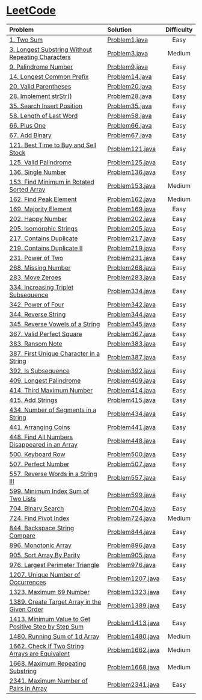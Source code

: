 # [LeetCode](https://leetcode.com)

| Problem                                                                                                                                                      | Solution                                          | Difficulty |
|:-------------------------------------------------------------------------------------------------------------------------------------------------------------|:--------------------------------------------------|:----------:|
| [1. Two Sum](https://leetcode.com/problems/two-sum)                                                                                                          | [Problem1.java](src/problems/Problem1.java)       |    Easy    |
| [3. Longest Substring Without Repeating Characters](https://leetcode.com/problems/longest-substring-without-repeating-characters)                            | [Problem3.java](src/problems/Problem3.java)       |   Medium   |
| [9. Palindrome Number](https://leetcode.com/problems/palindrome-number)                                                                                      | [Problem9.java](src/problems/Problem9.java)       |    Easy    |
| [14. Longest Common Prefix](https://leetcode.com/problems/longest-common-prefix)                                                                             | [Problem14.java](src/problems/Problem14.java)     |    Easy    |
| [20. Valid Parentheses](https://leetcode.com/problems/valid-parentheses)                                                                                     | [Problem20.java](src/problems/Problem20.java)     |    Easy    |
| [28. Implement strStr()](https://leetcode.com/problems/implement-strstr)                                                                                     | [Problem28.java](src/problems/Problem28.java)     |    Easy    |
| [35. Search Insert Position](https://leetcode.com/problems/search-insert-position)                                                                           | [Problem35.java](src/problems/Problem35.java)     |    Easy    |
| [58. Length of Last Word](https://leetcode.com/problems/length-of-last-word)                                                                                 | [Problem58.java](src/problems/Problem58.java)     |    Easy    |
| [66. Plus One](https://leetcode.com/problems/plus-one)                                                                                                       | [Problem66.java](src/problems/Problem66.java)     |    Easy    |
| [67. Add Binary](https://leetcode.com/problems/add-binary)                                                                                                   | [Problem67.java](src/problems/Problem67.java)     |    Easy    |
| [121. Best Time to Buy and Sell Stock](https://leetcode.com/problems/best-time-to-buy-and-sell-stock)                                                        | [Problem121.java](src/problems/Problem121.java)   |    Easy    |
| [125. Valid Palindrome](https://leetcode.com/problems/valid-palindrome)                                                                                      | [Problem125.java](src/problems/Problem125.java)   |    Easy    |
| [136. Single Number](https://leetcode.com/problems/single-number)                                                                                            | [Problem136.java](src/problems/Problem136.java)   |    Easy    |
| [153. Find Minimum in Rotated Sorted Array](https://leetcode.com/problems/find-minimum-in-rotated-sorted-array)                                              | [Problem153.java](src/problems/Problem153.java)   |   Medium   |
| [162. Find Peak Element](https://leetcode.com/problems/find-peak-element)                                                                                    | [Problem162.java](src/problems/Problem162.java)   |   Medium   |
| [169. Majority Element](https://leetcode.com/problems/majority-element)                                                                                      | [Problem169.java](src/problems/Problem169.java)   |    Easy    |
| [202. Happy Number](https://leetcode.com/problems/happy-number)                                                                                              | [Problem202.java](src/problems/Problem202.java)   |    Easy    |
| [205. Isomorphic Strings](https://leetcode.com/problems/isomorphic-strings)                                                                                  | [Problem205.java](src/problems/Problem205.java)   |    Easy    |
| [217. Contains Duplicate](https://leetcode.com/problems/contains-duplicate)                                                                                  | [Problem217.java](src/problems/Problem217.java)   |    Easy    |
| [219. Contains Duplicate II](https://leetcode.com/problems/contains-duplicate-ii)                                                                            | [Problem219.java](src/problems/Problem219.java)   |    Easy    |
| [231. Power of Two](https://leetcode.com/problems/power-of-two)                                                                                              | [Problem231.java](src/problems/Problem231.java)   |    Easy    |
| [268. Missing Number](https://leetcode.com/problems/missing-number)                                                                                          | [Problem268.java](src/problems/Problem268.java)   |    Easy    |
| [283. Move Zeroes](https://leetcode.com/problems/move-zeroes)                                                                                                | [Problem283.java](src/problems/Problem283.java)   |    Easy    |
| [334. Increasing Triplet Subsequence](https://leetcode.com/problems/increasing-triplet-subsequence/)                                                         | [Problem334.java](src/problems/Problem334.java)   |    Easy    |
| [342. Power of Four](https://leetcode.com/problems/power-of-four)                                                                                            | [Problem342.java](src/problems/Problem342.java)   |    Easy    |
| [344. Reverse String](https://leetcode.com/problems/reverse-string)                                                                                          | [Problem344.java](src/problems/Problem344.java)   |    Easy    |
| [345. Reverse Vowels of a String](https://leetcode.com/problems/reverse-vowels-of-a-string)                                                                  | [Problem345.java](src/problems/Problem345.java)   |    Easy    |
| [367. Valid Perfect Square](https://leetcode.com/problems/valid-perfect-square)                                                                              | [Problem367.java](src/problems/Problem367.java)   |    Easy    |
| [383. Ransom Note](https://leetcode.com/problems/ransom-note)                                                                                                | [Problem383.java](src/problems/Problem383.java)   |    Easy    |
| [387. First Unique Character in a String](https://leetcode.com/problems/first-unique-character-in-a-string)                                                  | [Problem387.java](src/problems/Problem387.java)   |    Easy    |
| [392. Is Subsequence](https://leetcode.com/problems/is-subsequence)                                                                                          | [Problem392.java](src/problems/Problem392.java)   |    Easy    |
| [409. Longest Palindrome](https://leetcode.com/problems/longest-palindrome)                                                                                  | [Problem409.java](src/problems/Problem409.java)   |    Easy    |
| [414. Third Maximum Number](https://leetcode.com/problems/third-maximum-number)                                                                              | [Problem414.java](src/problems/Problem414.java)   |    Easy    |
| [415. Add Strings](https://leetcode.com/problems/add-strings)                                                                                                | [Problem415.java](src/problems/Problem415.java)   |    Easy    |
| [434. Number of Segments in a String](https://leetcode.com/problems/number-of-segments-in-a-string)                                                          | [Problem434.java](src/problems/Problem434.java)   |    Easy    |
| [441. Arranging Coins](https://leetcode.com/problems/arranging-coins)                                                                                        | [Problem441.java](src/problems/Problem441.java)   |    Easy    |
| [448. Find All Numbers Disappeared in an Array](https://leetcode.com/problems/find-all-numbers-disappeared-in-an-array)                                      | [Problem448.java](src/problems/Problem448.java)   |    Easy    |
| [500. Keyboard Row](https://leetcode.com/problems/keyboard-row)                                                                                              | [Problem500.java](src/problems/Problem500.java)   |    Easy    |
| [507. Perfect Number](https://leetcode.com/problems/perfect-number)                                                                                          | [Problem507.java](src/problems/Problem507.java)   |    Easy    |
| [557. Reverse Words in a String III](https://leetcode.com/problems/reverse-words-in-a-string-iii)                                                            | [Problem557.java](src/problems/Problem557.java)   |    Easy    |
| [599. Minimum Index Sum of Two Lists](https://leetcode.com/problems/minimum-index-sum-of-two-lists)                                                          | [Problem599.java](src/problems/Problem599.java)   |    Easy    |
| [704. Binary Search](https://leetcode.com/problems/binary-search)                                                                                            | [Problem704.java](src/problems/Problem704.java)   |    Easy    |
| [724. Find Pivot Index](https://leetcode.com/problems/find-pivot-index)                                                                                      | [Problem724.java](src/problems/Problem724.java)   |   Medium   |
| [844. Backspace String Compare](https://leetcode.com/problems/backspace-string-compare)                                                                      | [Problem844.java](src/problems/Problem844.java)   |    Easy    |
| [896. Monotonic Array](https://leetcode.com/problems/monotonic-array)                                                                                        | [Problem896.java](src/problems/Problem896.java)   |    Easy    |
| [905. Sort Array By Parity](https://leetcode.com/problems/sort-array-by-parity)                                                                              | [Problem905.java](src/problems/Problem905.java)   |    Easy    |
| [976. Largest Perimeter Triangle](https://leetcode.com/problems/largest-perimeter-triangle/)                                                                 | [Problem976.java](src/problems/Problem976.java)   |    Easy    |
| [1207. Unique Number of Occurrences](https://leetcode.com/problems/unique-number-of-occurrences)                                                             | [Problem1207.java](src/problems/Problem1207.java) |    Easy    |
| [1323. Maximum 69 Number](https://leetcode.com/problems/maximum-69-number)                                                                                   | [Problem1323.java](src/problems/Problem1323.java) |    Easy    |
| [1389. Create Target Array in the Given Order](https://leetcode.com/problems/create-target-array-in-the-given-order)                                         | [Problem1389.java](src/problems/Problem1389.java) |    Easy    |
| [1413. Minimum Value to Get Positive Step by Step Sum](https://leetcode.com/problems/minimum-value-to-get-positive-step-by-step-sum)                         | [Problem1413.java](src/problems/Problem1413.java) |    Easy    |
| [1480. Running Sum of 1d Array](https://leetcode.com/problems/running-sum-of-1d-arra)                                                                        | [Problem1480.java](src/problems/Problem1480.java) |   Medium   |
| [1662. Check If Two String Arrays are Equivalent](https://leetcode.com/problems/check-if-two-string-arrays-are-equivalent)                                   | [Problem1662.java](src/problems/Problem1662.java) |   Medium   |
| [1668. Maximum Repeating Substring](https://leetcode.com/problems/maximum-repeating-substring)                                                               | [Problem1668.java](src/problems/Problem1668.java) |   Medium   |
| [2341. Maximum Number of Pairs in Array](https://leetcode.com/problems/maximum-number-of-pairs-in-array)                                                     | [Problem2341.java](src/problems/Problem2341.java) |    Easy    |
